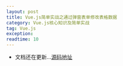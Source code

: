```yaml
---
layout: post
title: Vue.js简单实战之通过弹窗表单修改表格数据
category: Vue.js核心知识及简单实战
tag: Vue.js
exception: 
readtime: 10
---
```


* 文档还在更新...[源码地址](https://github.com/yzsunlei/vue_lesson)